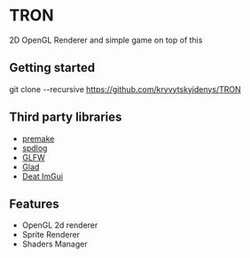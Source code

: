 # TRON
2D OpenGL Renderer and simple game on top of this

## Getting started

git clone --recursive https://github.com/kryvytskyidenys/TRON

## Third party libraries

- [premake](https://github.com/premake/premake-core)
- [spdlog](https://github.com/gabime/spdlog)
- [GLFW](https://github.com/kryvytskyidenys/glfw)
- [Glad](https://glad.dav1d.de/)
- [Deat ImGui](https://github.com/kryvytskyidenys/imgui)

## Features

- OpenGL 2d renderer
- Sprite Renderer
- Shaders Manager
